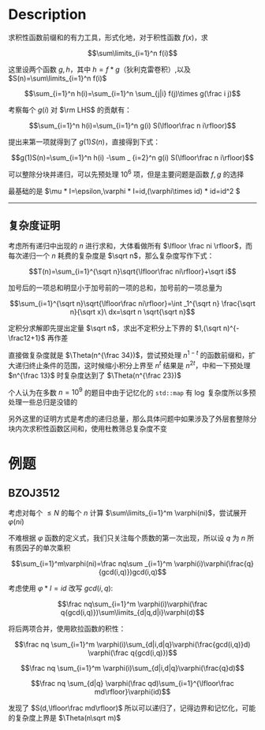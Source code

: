 # Description

求积性函数前缀和的有力工具，形式化地，对于积性函数 $f(x)$，求

$$\sum\limits_{i=1}^n f(i)$$

这里设两个函数 $g,h$，其中 $h=f * g$（狄利克雷卷积）,以及 $S(n)=\sum\limits_{i=1}^n f(i)$

$$\sum_{i=1}^n h(i)=\sum_{i=1}^n \sum_{j|i} f(j)\times g(\frac i j)$$

考察每个 $g(i)$ 对 $\rm LHS$ 的贡献有：

$$\sum_{i=1}^n h(i)=\sum_{i=1}^n g(i) S(\lfloor\frac n i\rfloor)$$

提出来第一项就得到了 $g(1)S(n)$，直接得到下式：

$$g(1)S(n)=\sum_{i=1}^n h(i) -\sum _ {i=2}^n g(i) S(\lfloor\frac n i\rfloor)$$

可以整除分块并递归，可以先预处理 $10^6$ 项，但是主要问题是函数 $f,g$ 的选择

最基础的是 $\mu * I=\epsilon,\varphi * I=id,(\varphi\times id) * id=id^2 $

---

## 复杂度证明

考虑所有递归中出现的 $n$ 进行求和，大体看做所有 $\lfloor \frac ni \rfloor$，而每次递归一个 $n$ 耗费的复杂度是 $\sqrt n$，那么复杂度写作下式：

$$T(n)=\sum_{i=1}^{\sqrt n}\sqrt{\lfloor\frac ni\rfloor}+\sqrt i$$

加号后的一项总和明显小于加号前的一项的总和，加号前的一项总量为

$$\sum_{i=1}^{\sqrt n}\sqrt{\lfloor\frac ni\rfloor}=\int _1^{\sqrt n} \frac{\sqrt n}{\sqrt x}\ dx=\sqrt n \sqrt{\sqrt n}$$

定积分求解即先提出定量 $\sqrt n$，求出不定积分上下界的 $1,(\sqrt n)^{-\frac12+1}$ 再作差

直接做复杂度就是 $\Theta(n^{\frac 34})$，尝试预处理 $n^{1-t}$ 的函数前缀和，扩大递归终止条件的范围，这时候缩小积分上界至 $n^t$ 结果是 $n^{2t}$，中和一下预处理 $n^{\frac 13}$ 时复杂度达到了 $\Theta(n^{\frac 23})$

个人认为在多数 $n=10^9$ 的题目中由于记忆化的 `std::map` 有 $\log$ 复杂度所以多预处理一些总归是没错的

另外这里的证明方式是考虑的递归总量，那么具体问题中如果涉及了外层套整除分块内次求积性函数区间和，使用杜教筛总复杂度不变

# 例题

## BZOJ3512

考虑对每个 $\le N$ 的每个 $n$ 计算 $\sum\limits_{i=1}^m \varphi(ni)$，尝试展开 $\varphi(ni)$

不难根据 $\varphi$ 函数的定义式，我们只关注每个质数的第一次出现，所以设 $q$ 为 $n$ 所有质因子的单次乘积

$$\sum_{i=1}^m\varphi(ni)=\frac nq\sum _{i=1}^m \varphi(i)\varphi(\frac{q}{gcd(i,q)})gcd(i,q)$$

考虑使用 $\varphi * I = id$ 改写 $gcd(i,q)$:

$$\frac nq\sum_{i=1}^m \varphi(i)\varphi(\frac q{gcd(i,q)})\sum\limits_{d|q,d|i}\varphi(d)$$

将后两项合并，使用欧拉函数的积性：

$$\frac nq \sum_{i=1}^m \varphi(i)\sum_{d|i,d|q}\varphi(\frac{gcd(i,q)}d) \varphi(\frac q{gcd(i,q)})$$

$$\frac nq \sum_{i=1}^m \varphi(i)\sum_{d|i,d|q}\varphi(\frac{q}d)$$

$$\frac nq \sum_{d|q} \varphi(\frac qd)\sum_{i=1}^{\lfloor\frac md\rfloor}\varphi(id)$$

发现了 $S(d,\lfloor\frac md\rfloor)$ 所以可以递归了，记得边界和记忆化，可能的复杂度上界是 $\Theta(n\sqrt m)$